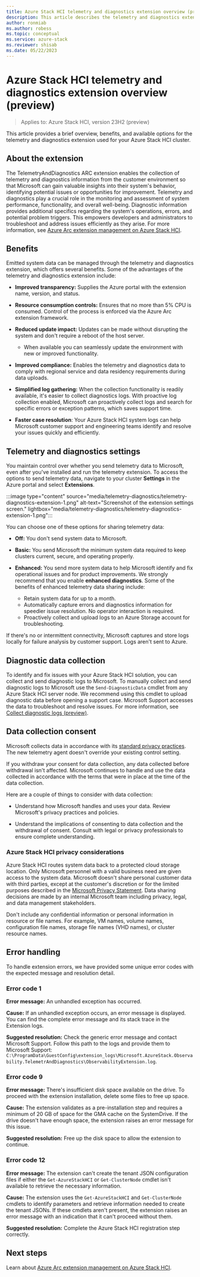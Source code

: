 ```yaml
---
title: Azure Stack HCI telemetry and diagnostics extension overview (preview)
description: This article describes the telemetry and diagnostics extension in Azure Stack HCI (preview).
author: ronmiab
ms.author: robess
ms.topic: conceptual
ms.service: azure-stack
ms.reviewer: shisab
ms.date: 05/22/2023
---
```

# Azure Stack HCI telemetry and diagnostics extension overview (preview)

>Applies to: Azure Stack HCI, version 23H2 (preview)

This article provides a brief overview, benefits, and available options for the telemetry and diagnostics extension used for your Azure Stack HCI cluster.

## About the extension

The TelemetryAndDiagnostics ARC extension enables the collection of telemetry and diagnostics information from the customer environment so that Microsoft can gain valuable insights into their system's behavior, identifying potential issues or opportunities for improvement. Telemetry and diagnostics play a crucial role in the monitoring and assessment of system performance, functionality, and overall well-being. Diagnostic information provides additional specifics regarding the system's operations, errors, and potential problem triggers. This empowers developers and administrators to troubleshoot and address issues efficiently as they arise. For more information, see [Azure Arc extension management on Azure Stack HCI](../manage/arc-extension-management.md#azure-managed-extensions-in-azure-stack-hci-preview).

## Benefits

Emitted system data can be managed through the telemetry and diagnostics extension, which offers several benefits. Some of the advantages of the telemetry and diagnostics extension include:

- **Improved transparency:** Supplies the Azure portal with the extension name, version, and status.

- **Resource consumption controls:** Ensures that no more than 5% CPU is consumed. Control of the process is enforced via the Azure Arc extension framework.

- **Reduced update impact:** Updates can be made without disrupting the system and don't require a reboot of the host server.

  - When available you can seamlessly update the environment with new or improved functionality.

- **Improved compliance:** Enables the telemetry and diagnostics data to comply with regional service and data residency requirements during data uploads.
  
- **Simplified log gathering:** When the collection functionality is readily available, it's easier to collect diagnostics logs. With proactive log collection enabled, Microsoft can proactively collect logs and search for specific errors or exception patterns, which saves support time.

- **Faster case resolution**: Your Azure Stack HCI system logs can help Microsoft customer support and engineering teams identify and resolve your issues quickly and efficiently.

## Telemetry and diagnostics settings

You maintain control over whether you send telemetry data to Microsoft, even after you've installed and run the telemetry extension. To access the options to send telemetry data, navigate to your cluster **Settings** in the Azure portal and select **Extensions**.

:::image type="content" source="media/telemetry-diagnostics/telemetry-diagnostics-extension-1.png" alt-text="Screenshot of the extension settings screen." lightbox="media/telemetry-diagnostics/telemetry-diagnostics-extension-1.png":::

You can choose one of these options for sharing telemetry data:

- **Off:** You don't send system data to Microsoft.

- **Basic:** You send Microsoft the minimum system data required to keep clusters current, secure, and operating properly.

- **Enhanced:** You send more system data to help Microsoft identify and fix operational issues and for product improvements. We strongly recommend that you enable **enhanced diagnostics**. Some of the benefits of enhanced telemetry data sharing include:

  - Retain system data for up to a month.
  - Automatically capture errors and diagnostics information for speedier issue resolution. No operator interaction is required.
  - Proactively collect and upload logs to an Azure Storage account for troubleshooting.

If there's no or intermittent connectivity, Microsoft captures and store logs locally for failure analysis by customer support. Logs aren't sent to Azure.

## Diagnostic data collection

To identify and fix issues with your Azure Stack HCI solution, you can collect and send diagnostic logs to Microsoft. To manually collect and send diagnostic logs to Microsoft use the `Send-DiagnosticData` cmdlet from any Azure Stack HCI server node. We recommend using this cmdlet to upload diagnostic data before opening a support case. Microsoft Support accesses the data to troubleshoot and resolve issues. For more information, see [Collect diagnostic logs (preview)](../manage/collect-logs.md).

## Data collection consent

Microsoft collects data in accordance with its [standard privacy practices](https://privacy.microsoft.com/). The new telemetry agent doesn't override your existing control setting.

If you withdraw your consent for data collection, any data collected before withdrawal isn't affected. Microsoft continues to handle and use the data collected in accordance with the terms that were in place at the time of the data collection.

Here are a couple of things to consider with data collection:

- Understand how Microsoft handles and uses your data. Review Microsoft's privacy practices and policies.

- Understand the implications of consenting to data collection and the withdrawal of consent. Consult with legal or privacy professionals to ensure complete understanding.

### Azure Stack HCI privacy considerations

Azure Stack HCI routes system data back to a protected cloud storage location. Only Microsoft personnel with a valid business need are given access to the system data. Microsoft doesn't share personal customer data with third parties, except at the customer's discretion or for the limited purposes described in the [Microsoft Privacy Statement](https://privacy.microsoft.com/privacystatement). Data sharing decisions are made by an internal Microsoft team including privacy, legal, and data management stakeholders.

Don't include any confidential information or personal information in resource or file names. For example, VM names, volume names, configuration file names, storage file names (VHD names), or cluster resource names.

## Error handling

To handle extension errors, we have provided some unique error codes with the expected message and resolution detail.

### Error code 1

**Error message:** An unhandled exception has occurred.

**Cause:** If an unhandled exception occurs, an error message is displayed. You can find the complete error message and its stack trace in the Extension logs.

**Suggested resolution:** Check the generic error message and contact Microsoft Support. Follow this path to the logs and provide them to Microsoft Support:
`C:\ProgramData\GuestConfig\extension_logs\Microsoft.AzureStack.Observability.TelemetrAndDiagnostics\ObservabilityExtension.log`.

### Error code 9

**Error message:** There's insufficient disk space available on the drive. To proceed with the extension installation, delete some files to free up space.

**Cause:** The extension validates as a pre-installation step and requires a minimum of 20 GB of space for the GMA cache on the SystemDrive. If the drive doesn't have enough space, the extension raises an error message for this issue.

**Suggested resolution:** Free up the disk space to allow the extension to continue.

### Error code 12

**Error message:** The extension can't create the tenant JSON configuration files if either the `Get-AzureStackHCI` or `Get-ClusterNode` cmdlet isn't available to retrieve the necessary information.

**Cause:** The extension uses the `Get-AzureStackHCI` and `Get-ClusterNode` cmdlets to identify parameters and retrieve information needed to create the tenant JSONs. If these cmdlets aren't present, the extension raises an error message with an indication that it can't proceed without them.

**Suggested resolution:** Complete the Azure Stack HCI registration step correctly.

## Next steps

Learn about [Azure Arc extension management on Azure Stack HCI](../manage/arc-extension-management.md).
